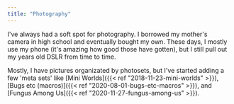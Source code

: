```yaml
---
title: "Photography"
---
```

I've always had a soft spot for photography. I borrowed my mother's camera in high school and eventually bought my own. These days, I mostly use my phone (it's amazing how good those have gotten), but I still pull out my years old DSLR from time to time. 

Mostly, I have pictures organizated by photosets, but I've started adding a few 'meta sets' like [Mini Worlds]({{< ref "2018-11-23-mini-worlds" >}}), [Bugs etc (macros)]({{< ref "2020-08-01-bugs-etc-macros" >}}), and [Fungus Among Us]({{< ref "2020-11-27-fungus-among-us" >}}). 